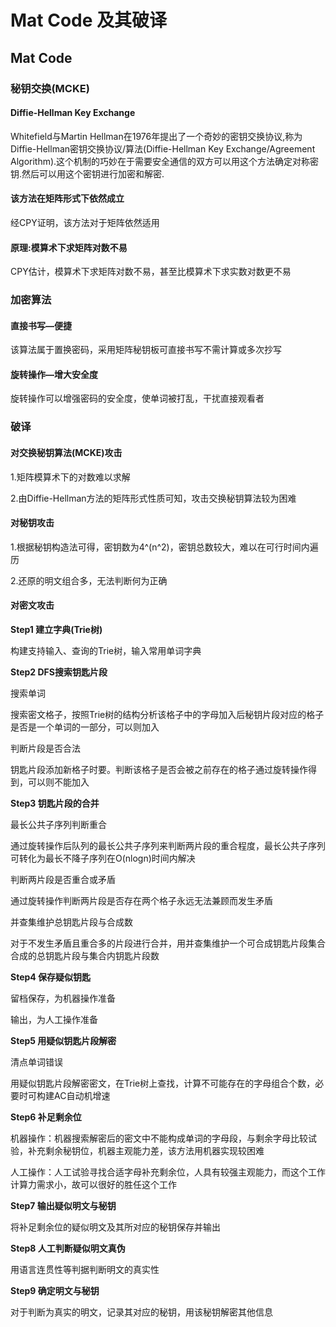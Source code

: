 # Mat Code 及其破译

## Mat Code

### 秘钥交换(MCKE)

#### Diffie-Hellman Key Exchange

Whitefield与Martin Hellman在1976年提出了一个奇妙的密钥交换协议,称为Diffie-Hellman密钥交换协议/算法(Diffie-Hellman Key Exchange/Agreement Algorithm).这个机制的巧妙在于需要安全通信的双方可以用这个方法确定对称密钥.然后可以用这个密钥进行加密和解密.

#### 该方法在矩阵形式下依然成立

经CPY证明，该方法对于矩阵依然适用

#### 原理:模算术下求矩阵对数不易

CPY估计，模算术下求矩阵对数不易，甚至比模算术下求实数对数更不易

### 加密算法

#### 直接书写—便捷

该算法属于置换密码，采用矩阵秘钥板可直接书写不需计算或多次抄写

#### 旋转操作—增大安全度

旋转操作可以增强密码的安全度，使单词被打乱，干扰直接观看者

### 破译

#### 对交换秘钥算法(MCKE)攻击

1.矩阵模算术下的对数难以求解

2.由Diffie-Hellman方法的矩阵形式性质可知，攻击交换秘钥算法较为困难

#### 对秘钥攻击

1.根据秘钥构造法可得，密钥数为4^(n^2)，密钥总数较大，难以在可行时间内遍历

2.还原的明文组合多，无法判断何为正确

#### 对密文攻击

**Step1 建立字典(Trie树)**

构建支持输入、查询的Trie树，输入常用单词字典

**Step2 DFS搜索钥匙片段**

搜索单词

搜索密文格子，按照Trie树的结构分析该格子中的字母加入后秘钥片段对应的格子是否是一个单词的一部分，可以则加入

判断片段是否合法

钥匙片段添加新格子时要。判断该格子是否会被之前存在的格子通过旋转操作得到，可以则不能加入

**Step3 钥匙片段的合并**

最长公共子序列判断重合

通过旋转操作后队列的最长公共子序列来判断两片段的重合程度，最长公共子序列可转化为最长不降子序列在O(nlogn)时间内解决

判断两片段是否重合或矛盾

通过旋转操作判断两片段是否存在两个格子永远无法兼顾而发生矛盾

并查集维护总钥匙片段与合成数

对于不发生矛盾且重合多的片段进行合并，用并查集维护一个可合成钥匙片段集合合成的总钥匙片段与集合内钥匙片段数

**Step4 保存疑似钥匙**

留档保存，为机器操作准备

输出，为人工操作准备

**Step5 用疑似钥匙片段解密**

清点单词错误

用疑似钥匙片段解密密文，在Trie树上查找，计算不可能存在的字母组合个数，必要时可构建AC自动机增速

**Step6 补足剩余位**

机器操作：机器搜索解密后的密文中不能构成单词的字母段，与剩余字母比较试验，补充剩余秘钥位，机器主观能力差，该方法用机器实现较困难

人工操作：人工试验寻找合适字母补充剩余位，人具有较强主观能力，而这个工作计算力需求小，故可以很好的胜任这个工作

**Step7 输出疑似明文与秘钥**

将补足剩余位的疑似明文及其所对应的秘钥保存并输出

**Step8 人工判断疑似明文真伪**

用语言连贯性等判据判断明文的真实性

**Step9 确定明文与秘钥**

对于判断为真实的明文，记录其对应的秘钥，用该秘钥解密其他信息
